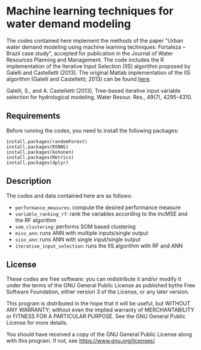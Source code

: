 # Machine learning techniques for water demand modeling

The codes contained here implement the methods of the paper "Urban water demand modeling using machine learning techniques: Fortaleza – Brazil case study", accepted for publication in the Journal of Water Resources Planning and Management. The code includes the R implementation of the Iterative Input Selection (IIS) algorithm proposed by Galelli and Castelletti (2013). The original Matlab implementation of the IIS algorithm (Galelli and Castelletti; 2013) can be found [here](https://github.com/stefano-galelli/MATLAB_IterativeInputSelection).

Galelli, S., and A. Castelletti (2013), Tree-based iterative input variable selection for hydrological modeling, Water Resour. Res., 49(7), 4295-4310.

## Requirements
Before running the codes, you need to install the following packages:
```
install.packages(randomForest)
install.packages(RSNNS)
install.packages(kohonen)
install.packages(Metrics)
install.packages(dplyr)
```

## Description
The codes and data contained here are as follows:
* `performance_measures`: compute the desired performance measure
* `variable_ranking_rf`: rank the variables according to the IncMSE and the RF algorithm
* `som_clustering`: performs SOM based clustering
* `miso_ann`: runs ANN with multiple inputs/single output
* `siso_ann`: runs ANN with single input/single output
* `iterative_input_selection`: runs the IIS algorithm with RF and ANN

## License
These codes are free software: you can redistribute it and/or modify it under the terms of the GNU General Public License as published bythe Free Software Foundation, either version 3 of the License, or any later version.

This program is distributed in the hope that it will be useful, but WITHOUT ANY WARRANTY; without even the implied warranty of MERCHANTABILITY or FITNESS FOR A PARTICULAR PURPOSE. See the GNU General Public License for more details.

You should have received a copy of the GNU General Public License along with this program. If not, see https://www.gnu.org/licenses/.
